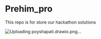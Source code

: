 # Prehim_pro
This repo is for store our hackathon solutions

![Uploading poyshapati.drawio.png…]()

